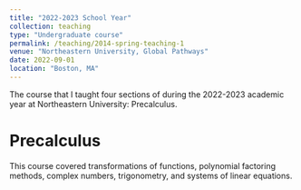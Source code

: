 ```yaml
---
title: "2022-2023 School Year"
collection: teaching
type: "Undergraduate course"
permalink: /teaching/2014-spring-teaching-1
venue: "Northeastern University, Global Pathways"
date: 2022-09-01
location: "Boston, MA"
---
```


The course that I taught four sections of during the 2022-2023 academic year at Northeastern University: Precalculus.

Precalculus
======
This course covered transformations of functions, polynomial factoring methods, complex numbers, trigonometry, and systems of linear equations.
